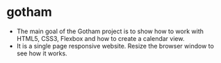 # gotham

- The main goal of the Gotham project is to show how to work with   
HTML5, CSS3, Flexbox and how to create a calendar view.  
- It is a single page responsive website. Resize the browser window to see how it works.  


